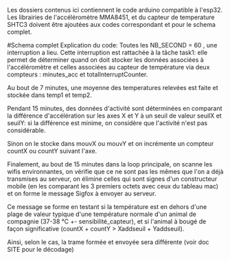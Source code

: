 Les dossiers contenus ici contiennent le code arduino compatible à l'esp32. Les librairies de l'accéléromètre MMA8451, et du capteur de temperature SHTC3 doivent être ajoutées aux codes correspondant et pour le schema complet. 


#Schema complet
Explication du code:
Toutes les NB_SECOND = 60 , une interruption a lieu.
Cette interruption est rattachée à la tâche task1: elle permet de déterminer quand on doit stocker les données associées à l'accéléromètre et celles associées au capteur de température via deux compteurs : minutes_acc et totalInterruptCounter.

Au bout de 7 minutes, une moyenne des temperatures relevées est faite et stockée dans temp1 et temp2.

Pendant 15 minutes, des données d'activité sont déterminées en comparant la différence d'accélération sur les axes X et Y à un seuil de valeur seuilX et seuilY: si la différence est minime, on considère que l'activité n'est pas considérable. 

Sinon on le stocke dans mouvX ou mouvY et on incrémente un compteur countX ou countY suivant l'axe. 

Finalement, au bout de 15 minutes dans la loop principale, on scanne les wifis environnantes, on vérifie que ce ne sont pas les mêmes que l'on a déjà transmises au serveur, on élimine celles qui sont signes d'un constructeur mobile (en les comparant les 3 premiers octets avec ceux du tableau mac) et on forme le message Sigfox à envoyer au serveur. 

Ce message se forme en testant si la température est en dehors d'une plage de valeur typique d'une température normale d'un animal de compagnie (37-38 °C +- sensibilité_capteur), et si l'animal à bougé de façon significative (countX + countY > Xaddseuil + Yaddseuil). 

Ainsi, selon le cas, la trame formée et envoyée sera différente (voir doc SITE pour le décodage)



